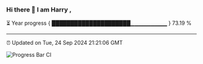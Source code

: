 ### Hi there 👋 I am Harry , 

⏳ Year progress { █████████████████████▁▁▁▁▁▁▁▁▁ } 73.19 %

---

⏰ Updated on Tue, 24 Sep 2024 21:21:06 GMT

![Progress Bar CI](https://github.com/duykhang68/duykhang68/workflows/Progress%20Bar%20CI/badge.svg)
